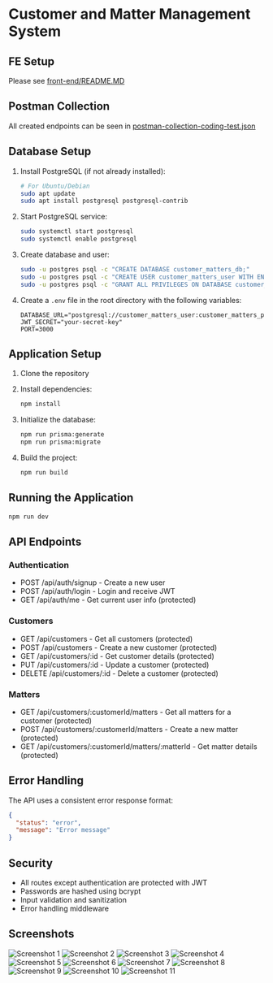 # Customer and Matter Management System

## FE Setup
Please see [front-end/README.MD](/front-end/README.MD)

## Postman Collection
All created endpoints can be seen in [postman-collection-coding-test.json](postman-collection-coding-test.json)

## Database Setup

1. Install PostgreSQL (if not already installed):
   ```bash
   # For Ubuntu/Debian
   sudo apt update
   sudo apt install postgresql postgresql-contrib
   ```

2. Start PostgreSQL service:
   ```bash
   sudo systemctl start postgresql
   sudo systemctl enable postgresql
   ```

3. Create database and user:
   ```bash
   sudo -u postgres psql -c "CREATE DATABASE customer_matters_db;"
   sudo -u postgres psql -c "CREATE USER customer_matters_user WITH ENCRYPTED PASSWORD 'customer_matters_password';"
   sudo -u postgres psql -c "GRANT ALL PRIVILEGES ON DATABASE customer_matters_db TO customer_matters_user;"
   ```

4. Create a `.env` file in the root directory with the following variables:
   ```
   DATABASE_URL="postgresql://customer_matters_user:customer_matters_password@localhost:5432/customer_matters_db"
   JWT_SECRET="your-secret-key"
   PORT=3000
   ```

## Application Setup

1. Clone the repository
2. Install dependencies:
   ```bash
   npm install
   ```

3. Initialize the database:
   ```bash
   npm run prisma:generate
   npm run prisma:migrate
   ```

4. Build the project:
   ```bash
   npm run build
   ```

## Running the Application

```bash
npm run dev
```

## API Endpoints

### Authentication
- POST /api/auth/signup - Create a new user
- POST /api/auth/login - Login and receive JWT
- GET /api/auth/me - Get current user info (protected)

### Customers
- GET /api/customers - Get all customers (protected)
- POST /api/customers - Create a new customer (protected)
- GET /api/customers/:id - Get customer details (protected)
- PUT /api/customers/:id - Update a customer (protected)
- DELETE /api/customers/:id - Delete a customer (protected)

### Matters
- GET /api/customers/:customerId/matters - Get all matters for a customer (protected)
- POST /api/customers/:customerId/matters - Create a new matter (protected)
- GET /api/customers/:customerId/matters/:matterId - Get matter details (protected)

## Error Handling

The API uses a consistent error response format:
```json
{
  "status": "error",
  "message": "Error message"
}
```

## Security

- All routes except authentication are protected with JWT
- Passwords are hashed using bcrypt
- Input validation and sanitization
- Error handling middleware

## Screenshots

![Screenshot 1](/screenshots/s1.png)
![Screenshot 2](/screenshots/s2.png)
![Screenshot 3](/screenshots/s3.png)
![Screenshot 4](/screenshots/s4.png)
![Screenshot 5](/screenshots/s5.png)
![Screenshot 6](/screenshots/s6.png)
![Screenshot 7](/screenshots/s7.png)
![Screenshot 8](/screenshots/s8.png)
![Screenshot 9](/screenshots/s9.png)
![Screenshot 10](/screenshots/s10.png)
![Screenshot 11](/screenshots/s11.png)